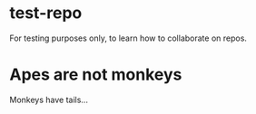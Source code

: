 # test-repo
For testing purposes only, to learn how to collaborate on repos.

# Apes are not monkeys
Monkeys have tails...